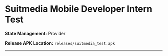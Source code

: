 # Suitmedia Mobile Developer Intern Test

**State Management:** Provider

**Release APK Location:**
`releases/suitmedia_test.apk`

---